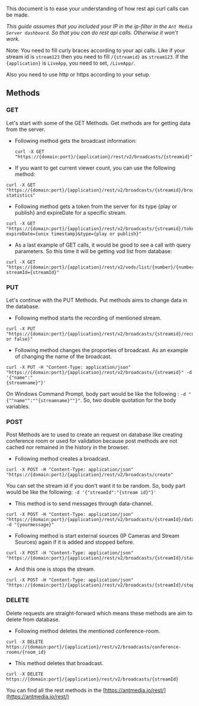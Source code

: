 This document is to ease your understanding of how rest api curl  calls can be made. 

*This guide assumes that you included your IP in the ip-filter in the `Ant Media Server dashboard`. So that you can do rest api calls. Otherwise it won't work.*

Note: You need to fill curly braces according to your api calls. Like if your stream id is `stream123` then you need to fill `/{streamid}` as `stream123`. If the `{application}` is `LiveApp`, you need to set, `/LiveApp/`. 

Also you need to use http or https according to your setup.


## Methods

### GET
Let's start with some of the GET Methods. Get methods are for getting data from the server.

* Following method gets the broadcast information:
  ```
  curl -X GET "https://{domain:port}/{application}/rest/v2/broadcasts/{streamid}"
  ```

* If you want to get current viewer count, you can use the following method:
```
curl -X GET "https://{domain:port}/{application}/rest/v2/broadcasts/{streamid}/broadcast-statistics"
```

* Following method gets a token from the server for its type {play or publish} and expireDate for a specific stream.
```
curl -X GET "https://{domain:port}/{application}/rest/v2/broadcasts/{streamid}/token?expireDate={unix timestamp}&type={play or publish}"
```
* As a last example of GET calls, it would be good to see a call with query parameters. So this time it will be getting vod list from database:
```
curl -X GET "https://{domain:port}/{application}/rest/v2/vods/list/{number}/{number}?streamId={streamId}"
```
### PUT
Let's continue with the PUT Methods. Put methods aims to change data in the database.
* Following method starts the recording of mentioned stream.
```
curl -X PUT "https://{domain:port}/{application}/rest/v2/broadcasts/{streamid}/recording/{true or false}"
```

* Following method changes the proporties of broadcast. As an example of changing the name of the broadcast.

```
curl -X PUT -H "Content-Type: application/json" "https://{domain:port}/{application}/rest/v2/broadcasts/{streamid}" -d '{"name":"
{streamname}"}'

```

On  Windows Command Prompt, body part would be like the following : `-d "{""name"":""{streamname}""}"`. So, two double quotation for the body variables.
### POST
Post Methods are to used to create an request on database like creating conference room or used for validation because post methods are not cached nor remained in the history in the browser.

* Following method creates a broadcast.
```
curl -X POST -H "Content-Type: application/json" "https://{domain:port}/{application}/rest/v2/broadcasts/create"
```
You can set the stream id if you don't want it to be random. So,  body part would be like the following: `-d '{"streamId":"{stream id}"}'`

* This method is to send messages through data-channel.
```
curl -X POST -H "Content-Type: application/json" "https://{domain:port}/{application}/rest/v2/broadcasts/{streamId}/data" -d "{yourmessage}"
```
* Following method is start external sources (IP Cameras and Stream Sources) again if it is added and stopped before.
```
curl -X POST -H "Content-Type: application/json" "https://{domain:port}/{application}/rest/v2/broadcasts/{streamId}/start"
```
* And this one is stops the stream.
```
curl -X POST -H "Content-Type: application/json" "https://{domain:port}/{application}/rest/v2/broadcasts/{streamId}/stop"
```
### DELETE
Delete requests are straight-forward which means these methods are aim to delete from database.

* Following method deletes the mentioned conference-room.
```
curl -X DELETE https://{domain:port}/{application}/rest/v2/broadcasts/conference-rooms/{room_id}
```
* This method deletes that broadcast.
```
curl -X DELETE https://{domain:port}/{application}/rest/v2/broadcasts/{streamId}
```

You can find all the rest methods in the [https://antmedia.io/rest/](https://antmedia.io/rest/)